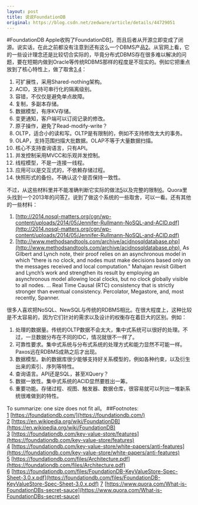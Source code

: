 ```yaml
---
layout: post
title: 说说FoundationDB
original: https://blog.csdn.net/zedware/article/details/44729051
---
```

#FoundationDB
Apple收购了FoundationDB[1]()，而且后者从开源立即变成了闭源。说实话，在此之前都没有注意到还有这么一个DBMS产品[2]()。从官网上看，它的一些设计理念还是比较切合实际的，毕竟分布式DBMS存在很多难以解决的问题，要在短期内做到Oracle等传统RDBMS那样的程度是不现实的。例如它把重点放到了核心特性上，做了取舍[3](),[4]()：
1. 可扩展性，采用Shared-nothing架构。
2. ACID，支持可串行化的隔离级别。
3. 容错，不仅仅是避免单点故障。
4. 复制，多副本存储。
5. 数据模型，有序KV存储。
6. 变更通知，客户端可以订阅记录的修改。
7. 原子操作，避免了Read-modify-write？
8. OLTP，适合小的读和写。OLTP是有限制的，例如不支持修改太大的事务。
9. OLAP，支持范围扫描大批数据。OLAP不等于大量数据扫描。
10. 核心不支持查询语言，只有API。
11. 并发控制采用MVCC和乐观并发控制。
12. 线程模型，不是一连接一线程。
13. 应用可以是交互式的，不依赖存储过程。
14. 快照形式的备份。不确认这个是否保持一致性。

不过，从这些材料里并不能准确判断它实际的做法[5]()以及完整的限制[6]()。Quora里头找到一个2013年的问答[7]()，说到了做这个系统的一些取舍，可以一看。还有其他的一些材料：
1. [http://2014.nosql-matters.org/cgn/wp-content/uploads/2014/05/Jennifer-Rullmann-NoSQL-and-ACID.pdf](http://2014.nosql-matters.org/cgn/wp-content/uploads/2014/05/Jennifer-Rullmann-NoSQL-and-ACID.pdf)
2. [http://www.methodsandtools.com/archive/acidnosqldatabase.php](http://www.methodsandtools.com/archive/acidnosqldatabase.php) 
As Gilbert and Lynch note, their proof relies on an asynchronous model in which "there is no clock, and nodes must make decisions based only on the messages received and local computation." Mahajan revisit Gilbert and Lynch’s work and strengthen its result
 by employing an asynchronous model allowing local clocks, but no clock globally visible to all nodes. … Real Time Causal (RTC) consistency that is strictly stronger than eventual consistency. Percolator, Megastore, and, most recently, Spanner.

很多人喜欢把NoSQL、NewSQL与传统的RDBMS相比。在很大程度上，这种比较是不太容易的，因为它们针对的需求以及设计的权衡存在着巨大的区别。例如：
1. 处理的数据量。传统的OLTP数据不会太大，集中式系统可以很好的处理。不过，一旦数据分布在不同的IDC，情况就很不一样了。
2. 可靠性要求。集中式系统与分布式系统的处理方式和能力显然不可能一样。Paxos远在RDBMS成熟之后才出现。
3. 数据模型。新的数据库很少能够支持好关系模型的，例如各种约束，以及衍生出来的索引、序列等特性。
4. 查询语言。API还是SQL，甚至XQuery？
5. 数据一致性。集中式系统的ACID显然要胜出一筹。
6. 重要功能。存储过程、视图、触发器、数据仓库，很容易就可以列出一堆新系统很难做到的特性。

To summarize: one size does not fit all。
##Footnotes:
[1]() [https://foundationdb.com/](https://foundationdb.com/)
[2]() [https://en.wikipedia.org/wiki/FoundationDB](https://en.wikipedia.org/wiki/FoundationDB)
[3]() [https://foundationdb.com/key-value-store/features](https://foundationdb.com/key-value-store/features)
[4]() [https://foundationdb.com/key-value-store/white-papers/anti-features](https://foundationdb.com/key-value-store/white-papers/anti-features)
[5]() [https://foundationdb.com/files/Architecture.pdf](https://foundationdb.com/files/Architecture.pdf)
[6]() [https://foundationdb.com/files/FoundationDB-KeyValueStore-Spec-Sheet-3.0.x.pdf](https://foundationdb.com/files/FoundationDB-KeyValueStore-Spec-Sheet-3.0.x.pdf)
[7]() [https://www.quora.com/What-is-FoundationDBs-secret-sauce](https://www.quora.com/What-is-FoundationDBs-secret-sauce)
